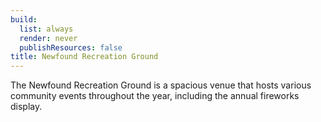 ```yaml
---
build:
  list: always
  render: never
  publishResources: false
title: Newfound Recreation Ground
---
```


The Newfound Recreation Ground is a spacious venue that hosts various community events throughout the year, including the annual fireworks display.
